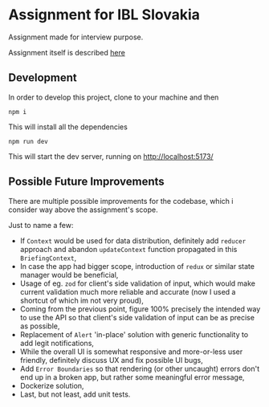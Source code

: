 # Assignment for IBL Slovakia

Assignment made for interview purpose.

Assignment itself is described [here](https://ogcie.iblsoft.com/developer-web/)

## Development
In order to develop this project, clone to your machine and then

```
npm i
```
This will install all the dependencies

```
npm run dev
```
This will start the dev server, running on [http://localhost:5173/](http://localhost:5173/)

## Possible Future Improvements
There are multiple possible improvements for the codebase, which i consider way above the assignment's scope.

Just to name a few:
- If `Context` would be used for data distribution, definitely add `reducer` approach and abandon `updateContext` function propagated in this `BriefingContext`,
- In case the app had bigger scope, introduction of `redux` or similar state manager would be beneficial,
- Usage of eg. `zod` for client's side validation of input, which would make current validation much more reliable and accurate (now I used a shortcut of which im not very proud),
- Coming from the previous point, figure 100% precisely the intended way to use the API so that client's side validation of input can be as precise as possible, 
- Replacement of `Alert` 'in-place' solution with generic functionality to add legit notifications,
- While the overall UI is somewhat responsive and more-or-less user friendly, definitely discuss UX and fix possible UI bugs,
- Add `Error Boundaries` so that rendering (or other uncaught) errors don't end up in a broken app, but rather some meaningful error message,
- Dockerize solution,
- Last, but not least, add unit tests.
